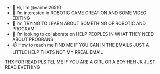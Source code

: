 - 👋 Hi, I’m @vanhel26510
- 👀 I’m interested in ROBOTIC GAME CREATION AND SOME VIDEO EDITING
- 🌱 I’m TRYING TO LEARN ABOUT SOMETHING OF ROBOTIC AND PROGRAM
- 💞️ I’m looking to collaborate on HELP PEOPLES IN WHAT THEY NEED ABOUT PROGRANS
- 📫 How to reach me FIND ME IF YOU CAN IN THE EMAILS JUST A LITTLE HELP THATS NOT MY RREAL EMAIL

<!---
vanhel26510/vanhel26510 is a ✨ special ✨ repository because its `README.md` (this file) appears on your GitHub profile.
You can click the Preview link to take a look at your changes.
--->
  
  
  
  
  
  
  
  
  
  
  
  
  
  
  
  
  
  
  
  
  
  
  
  
  
  
  
  
  
  
  
  
  
  
  
  
  
  
  
  
  
  
  
  
  
  
  
  
  
  
  
  
  
  
  
  
  
  
  
  
  
  
  
  
  
  
  
  
  
  
  
  
  
  
  
  
  
  
  
  
  
  
  
  
  
  
  
  
  
  THX FOR READ PLS TEL ME IF YOU ARE A GIRL OR A BOY HEH JK JUST READ EVETHING
